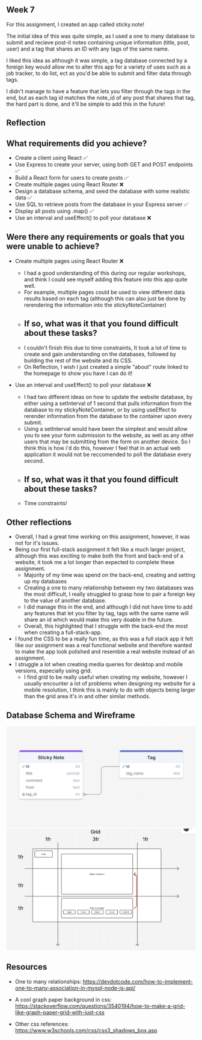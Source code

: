 ## Week 7

For this assignment, I created an app called sticky.note!

The initial idea of this was quite simple, as I used a one to many database to submit and recieve post-it notes containing unique information (title, post, user) and a tag that shares an ID with any tags of the same name.

I liked this idea as although it was simple, a tag database connected by a foreign key would allow me to alter this app for a variety of uses such as a job tracker, to do list, ect as you'd be able to submit and filter data through tags.

I didn't manage to have a feature that lets you filter through the tags in the end, but as each tag id matches the note_id of any post that shares that tag, the hard part is done, and it'll be simple to add this in the future!

## Reflection

## What requirements did you achieve?

- Create a client using React ✅
- Use Express to create your server, using both GET and POST endpoints ✅
- Build a React form for users to create posts ✅
- Create multiple pages using React Router ❌
- Design a database schema, and seed the database with some realistic data ✅
- Use SQL to retrieve posts from the database in your Express server ✅
- Display all posts using .map() ✅
- Use an interval and useEffect() to poll your database ❌

## Were there any requirements or goals that you were unable to achieve?

- Create multiple pages using React Router ❌

  - I had a good understanding of this during our regular workshops, and think I could see myself adding this feature into this app quite well.
  - For example, multiple pages could be used to view different data results based on each tag (although this can also just be done by rerendering the information into the stickyNoteContainer)
  - ## If so, what was it that you found difficult about these tasks?
  - I couldn't finish this due to time constraints, It took a lot of time to create and gain understanding on the databases, followed by building the rest of the website and its CSS.
  - On Reflection, I wish I just created a simple "about" route linked to the homepage to show you have I can do it!

- Use an interval and useEffect() to poll your database ❌
  - I had two different ideas on how to update the website database, by either using a setInterval of 1 second that pulls information from the database to my stickyNoteContainer, or by using useEffect to rerender information from the database to the container upon every submit.
  - Using a setInterval would have been the simplest and would allow you to see your form submission to the website, as well as any other users that may be submitting from the form on another device. So I think this is how i'd do this, however I feel that in an actual web application it would not be reccomended to poll the database every second.
  - ## If so, what was it that you found difficult about these tasks?
  - Time constraints!

## Other reflections

- Overall, I had a great time working on this assignment, however, it was not for it's issues.
- Being our first full-stack assignment it felt like a much larger project, although this was exciting to make both the front and back-end of a website, it took me a lot longer than expected to complete these assignment.
  - Majority of my time was spend on the back-end, creating and setting up my databases
  - Creating a one to many relationship between my two databases was the most difficult, I really struggled to grasp how to pair a foreign key to the value of another database.
  - I did manage this in the end, and although I did not have time to add any features that let you filter by tag, tags with the same name will share an id which would make this very doable in the future.
  - Overall, this highlighted that I struggle with the back-end the most when creating a full-stack-app.
- I found the CSS to be a really fun time, as this was a full stack app it felt like our assignment was a real functional website and therefore wanted to make the app look polished and resemble a real website instead of an assignment.
- I struggle a lot when creating media queries for desktop and mobile versions, especially using grid.
  - I find grid to be really useful when creating my website, however I usually encounter a lot of problems when designing my website for a mobile resolution, I think this is mainly to do with objects being larger than the grid area it's in and other similar methods.

## Database Schema and Wireframe

![Database Schema](./reflection_images/database_schema.png)
![Wireframe](./reflection_images/wireframe.png)

## Resources

- One to many relationships: https://devdotcode.com/how-to-implement-one-to-many-association-in-mysql-node-js-api/

- A cool graph paper background in css: https://stackoverflow.com/questions/3540194/how-to-make-a-grid-like-graph-paper-grid-with-just-css
- Other css references: https://www.w3schools.com/css/css3_shadows_box.asp
